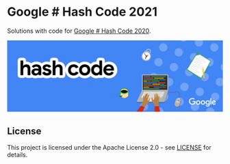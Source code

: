 # Google \# Hash Code 2021

Solutions with code for [Google \# Hash Code 2020](https://codingcompetitions.withgoogle.com/hashcode).

![Hash Code Teaser](HashCodeTeaser.png)




## License

This project is licensed under the Apache License 2.0 - see [LICENSE](LICENSE) for details.

